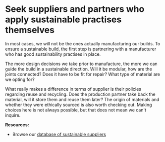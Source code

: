 # Seek suppliers and partners who apply sustainable practises themselves

In most cases, we will not be the ones actually manufacturing our builds. To ensure a sustainable build, the first step is partnering with a manufacturer who has good sustainability practises in place. 

The more design decisions we take prior to manufacture, the more we can guide the build in a sustainable direction. Will it be modular, how are the joints connected? Does it have to be fit for repair? What type of material are we opting for?

What really makes a difference in terms of supplier is their policies regarding reuse and recycling. Does the production partner take back the material, will it store them and reuse them later? The origin of materials and whether they were ethically sourced is also worth checking out. Making choices here is not always possible, but that does not mean we can't inquire. 

**Resources:** 

- Browse our [database of sustainable suppliers](https://docs.google.com/spreadsheets/d/14mH-Sfpn4N8o__6U8LNpr22qIgNmiE8mG2XmUL6Axow/edit#gid=0)
